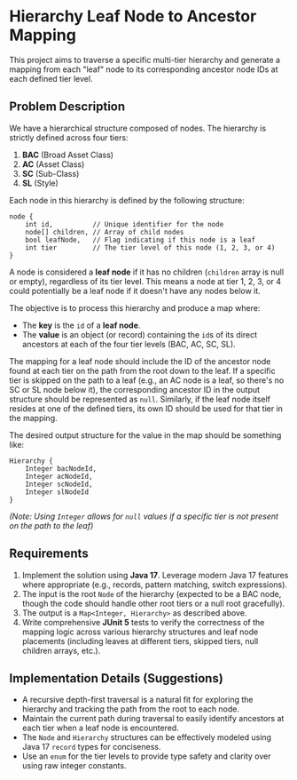 # Hierarchy Leaf Node to Ancestor Mapping

This project aims to traverse a specific multi-tier hierarchy and generate a mapping from each "leaf" node to its corresponding ancestor node IDs at
each defined tier level.

## Problem Description

We have a hierarchical structure composed of nodes. The hierarchy is strictly defined across four tiers:

1. **BAC** (Broad Asset Class)
2. **AC** (Asset Class)
3. **SC** (Sub-Class)
4. **SL** (Style)

Each node in this hierarchy is defined by the following structure:

```
node {
    int id,          // Unique identifier for the node
    node[] children, // Array of child nodes
    bool leafNode,   // Flag indicating if this node is a leaf
    int tier         // The tier level of this node (1, 2, 3, or 4)
}
```

A node is considered a **leaf node** if it has no children (`children` array is null or empty), regardless of its tier level. This means a node at
tier 1, 2, 3, or 4 could potentially be a leaf node if it doesn't have any nodes below it.

The objective is to process this hierarchy and produce a map where:

* The **key** is the `id` of a **leaf node**.
* The **value** is an object (or record) containing the `id`s of its direct ancestors at each of the four tier levels (BAC, AC, SC, SL).

The mapping for a leaf node should include the ID of the ancestor node found at each tier on the path from the root down to the leaf. If a specific
tier is skipped on the path to a leaf (e.g., an AC node is a leaf, so there's no SC or SL node below it), the corresponding ancestor ID in the output
structure should be represented as `null`. Similarly, if the leaf node itself resides at one of the defined tiers, its own ID should be used for that
tier in the mapping.

The desired output structure for the value in the map should be something like:

```
Hierarchy {
    Integer bacNodeId,
    Integer acNodeId,
    Integer scNodeId,
    Integer slNodeId
}
```
*(Note: Using `Integer` allows for `null` values if a specific tier is not present on the path to the leaf)*

## Requirements

1.  Implement the solution using **Java 17**. Leverage modern Java 17 features where appropriate (e.g., records, pattern matching, switch expressions).
2.  The input is the root `Node` of the hierarchy (expected to be a BAC node, though the code should handle other root tiers or a null root gracefully).
3.  The output is a `Map<Integer, Hierarchy>` as described above.
4.  Write comprehensive **JUnit 5** tests to verify the correctness of the mapping logic across various hierarchy structures and leaf node placements (including leaves at different tiers, skipped tiers, null children arrays, etc.).

## Implementation Details (Suggestions)

* A recursive depth-first traversal is a natural fit for exploring the hierarchy and tracking the path from the root to each node.
* Maintain the current path during traversal to easily identify ancestors at each tier when a leaf node is encountered.
* The `Node` and `Hierarchy` structures can be effectively modeled using Java 17 `record` types for conciseness.
* Use an `enum` for the tier levels to provide type safety and clarity over using raw integer constants.
